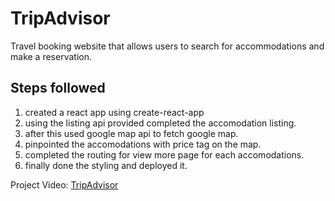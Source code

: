 # TripAdvisor
Travel booking website that allows users to search for accommodations and make a reservation.

## Steps followed
1. created a react app using create-react-app
2. using the listing api provided completed the accomodation listing.
3. after this used google map api to fetch google map.
4. pinpointed the accomodations with price tag on the map.
5. completed the routing for view more page for each accomodations.
6. finally done the styling and deployed it.

Project Video: [TripAdvisor](https://www.loom.com/share/cf1cc2bbb85944f1ba6e4e18398bd00e?sid=21da03ae-c7d7-4ec9-ae7c-3a862815e9d1)
